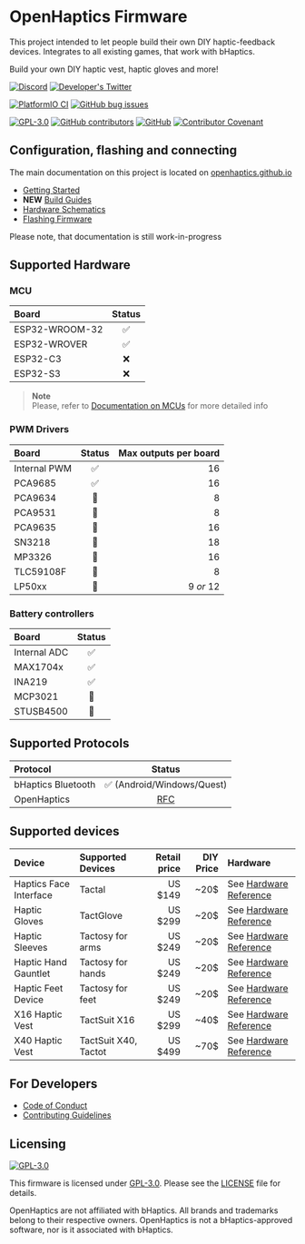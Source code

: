 # OpenHaptics Firmware

This project intended to let people build their own DIY haptic-feedback devices. Integrates to all existing games, that work with bHaptics.

Build your own DIY haptic vest, haptic gloves and more!

[![Discord](https://img.shields.io/discord/966090258104062023?label=Discord&logo=discord)](https://discord.gg/YUtRKAqty2)
[![Developer's Twitter](https://img.shields.io/twitter/follow/leon0399?color=%231DA1F2&label=Developer%27s%20Twitter&logo=twitter)](https://twitter.com/leon0399)

[![PlatformIO CI](https://github.com/openhaptics/openhaptics-firmware/actions/workflows/ci.yml/badge.svg)](https://github.com/openhaptics/openhaptics-firmware/actions/workflows/ci.yml)
[![GitHub bug issues](https://img.shields.io/github/issues/openhaptics/openhaptics-firmware/bug?color=%23d73a4a)](https://github.com/openhaptics/openhaptics-firmware/issues?q=is%3Aissue+is%3Aopen+label%3Abug)

[![GPL-3.0](https://img.shields.io/github/license/openhaptics/openhaptics-firmware)](/LICENSE)
[![GitHub contributors](https://img.shields.io/github/contributors/openhaptics/openhaptics-firmware)](https://github.com/openhaptics/openhaptics-firmware/graphs/contributors)
[![GitHub](https://img.shields.io/github/stars/openhaptics/openhaptics-firmware.svg)](https://github.com/openhaptics/openhaptics-firmware)
[![Contributor Covenant](https://img.shields.io/badge/code_of_conduct-contributor_covenant_v2.1-ff69b4)](/CODE_OF_CONDUCT.md)

## Configuration, flashing and connecting

The main documentation on this project is located on [openhaptics.github.io](https://openhaptics.github.io/)

* [Getting Started](https://openhaptics.github.io/docs/getting-started)
* **NEW** [Build Guides](https://openhaptics.github.io/guides/getting-started)
* [Hardware Schematics](https://github.com/openhaptics/openhaptics-hardware)
* [Flashing Firmware](https://openhaptics.github.io/docs/category/firmware)

Please note, that documentation is still work-in-progress

## Supported Hardware

### MCU

| Board                | Status       |
| :------------------- | :----------: |
| ESP32-WROOM-32       | ✅            |
| ESP32-WROVER         | ✅            |
| ESP32-C3             | ❌            |
| ESP32-S3             | ❌            |

> **Note**  
> Please, refer to [Documentation on MCUs](https://openhaptics.github.io/docs/hardware/mcu) for more detailed info

### PWM Drivers

| Board                | Status       | Max outputs per board |
| :------------------- | :----------: | ---------------------: |
| Internal PWM         | ✅            |                    16 |
| PCA9685              | ✅            |                    16 |
| PCA9634              | 🚧            |                     8 |
| PCA9531              | 🚧            |                     8 |
| PCA9635              | 🚧            |                    16 |
| SN3218               | 🚧            |                    18 |
| MP3326               | 🚧            |                    16 |
| TLC59108F            | 🚧            |                     8 |
| LP50xx               | 🚧            |             9 _or_ 12 |

### Battery controllers

| Board                | Status       |
| :------------------- | :----------: |
| Internal ADC         | ✅            |
| MAX1704x             | ✅            |
| INA219               | ✅            |
| MCP3021              | 🚧            |
| STUSB4500            | 🚧            |

## Supported Protocols

| Protocol             | Status                                                              |
| :------------------- | :-----------------------------------------------------------------: |
| bHaptics Bluetooth   | ✅ (Android/Windows/Quest)                                           |
| OpenHaptics          | [RFC](https://github.com/openhaptics/openhaptics-firmware/issues/9) |

## Supported devices

| Device                 | Supported Devices    | Retail price | DIY Price | Hardware                                                                                            |
| :--------------------  | :------------------- | -----------: | --------: | :-------------------------------------------------------------------------------------------------- |
| Haptics Face Interface | Tactal               | US $149      | ~20$      | See [Hardware Reference](https://github.com/openhaptics/openhaptics-hardware#haptic-face-interface) |
| Haptic Gloves          | TactGlove            | US $299      | ~20$      | See [Hardware Reference](https://github.com/openhaptics/openhaptics-hardware#haptic-glove)          |
| Haptic Sleeves         | Tactosy for arms     | US $249      | ~20$      | See [Hardware Reference](https://github.com/openhaptics/openhaptics-hardware#haptic-forearm-sleeve) |
| Haptic Hand Gauntlet   | Tactosy for hands    | US $249      | ~20$      | See [Hardware Reference](https://github.com/openhaptics/openhaptics-hardware#haptic-gauntlet)       |
| Haptic Feet Device     | Tactosy for feet     | US $249      | ~20$      | See [Hardware Reference](https://github.com/openhaptics/openhaptics-hardware#haptic-feet-device)    |
| X16 Haptic Vest        | TactSuit X16         | US $299      | ~40$      | See [Hardware Reference](https://github.com/openhaptics/openhaptics-hardware#x16-haptic-vest)       |
| X40 Haptic Vest        | TactSuit X40, Tactot | US $499      | ~70$      | See [Hardware Reference](https://github.com/openhaptics/openhaptics-hardware#x40-haptic-vest)       |

## For Developers

* [Code of Conduct](./CODE_OF_CONDUCT.md)
* [Contributing Guidelines](./CONTRIBUTING.md)

## Licensing

[![GPL-3.0](https://www.gnu.org/graphics/gplv3-or-later-sm.png)](./LICENSE)

This firmware is licensed under [GPL-3.0](./LICENSE). Please see the [LICENSE](./LICENSE) file for details.

OpenHaptics are not affiliated with bHaptics. All brands and trademarks belong to their respective owners. OpenHaptics is not a bHaptics-approved software, nor is it associated with bHaptics.
